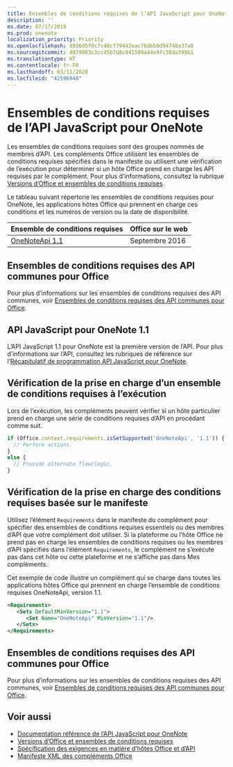 ```yaml
---
title: Ensembles de conditions requises de l’API JavaScript pour OneNote
description: ''
ms.date: 07/17/2019
ms.prod: onenote
localization_priority: Priority
ms.openlocfilehash: d936d5f0c7c40cf79442eac76dbb9d94748a37a8
ms.sourcegitcommit: 4079903c3cc45b7d8c041509a44e9fc38da399b1
ms.translationtype: HT
ms.contentlocale: fr-FR
ms.lasthandoff: 03/11/2020
ms.locfileid: "42596948"
---
```

# <a name="onenote-javascript-api-requirement-sets"></a>Ensembles de conditions requises de l’API JavaScript pour OneNote

Les ensembles de conditions requises sont des groupes nommés de membres d’API. Les compléments Office utilisent les ensembles de conditions requises spécifiés dans le manifeste ou utilisent une vérification de l’exécution pour déterminer si un hôte Office prend en charge les API requises par le complément. Pour plus d’informations, consultez la rubrique [Versions d’Office et ensembles de conditions requises](../../develop/office-versions-and-requirement-sets.md).

Le tableau suivant répertorie les ensembles de conditions requises pour OneNote, les applications hôtes Office qui prennent en charge ces conditions et les numéros de version ou la date de disponibilité.

|  Ensemble de conditions requises  |  Office sur le web |
|:-----|:-----|
| [OneNoteApi 1.1](/javascript/api/onenote?view=onenote-js-1.1)  | Septembre 2016 |  

## <a name="office-common-api-requirement-sets"></a>Ensembles de conditions requises des API communes pour Office

Pour plus d’informations sur les ensembles de conditions requises des API communes, voir [Ensembles de conditions requises des API communes pour Office](office-add-in-requirement-sets.md).

## <a name="onenote-javascript-api-11"></a>API JavaScript pour OneNote 1.1

L’API JavaScript 1.1 pour OneNote est la première version de l’API. Pour plus d’informations sur l’API, consultez les rubriques de référence sur l’[Récapitulatif de programmation API JavaScript pour OneNote](../../onenote/onenote-add-ins-programming-overview.md).

## <a name="runtime-requirement-support-check"></a>Vérification de la prise en charge d’un ensemble de conditions requises à l’exécution

Lors de l’exécution, les compléments peuvent vérifier si un hôte particulier prend en charge une série de conditions requises d’API en procédant comme suit.

```js
if (Office.context.requirements.isSetSupported('OneNoteApi', '1.1')) {
  // Perform actions.
}
else {
  // Provide alternate flow/logic.
}
```

## <a name="manifest-based-requirement-support-check"></a>Vérification de la prise en charge des conditions requises basée sur le manifeste

Utilisez l’élément `Requirements` dans le manifeste du complément pour spécifier des ensembles de conditions requises essentiels ou des membres d’API que votre complément doit utiliser. Si la plateforme ou l’hôte Office ne prend pas en charge les ensembles de conditions requises ou les membres d’API spécifiés dans l’élément `Requirements`, le complément ne s’exécute pas dans cet hôte ou cette plateforme et ne s’affiche pas dans Mes compléments.

Cet exemple de code illustre un complément qui se charge dans toutes les applications hôtes Office qui prennent en charge l’ensemble de conditions requises OneNoteApi, version 1.1.

```xml
<Requirements>
   <Sets DefaultMinVersion="1.1">
      <Set Name="OneNoteApi" MinVersion="1.1"/>
   </Sets>
</Requirements>
```

## <a name="office-common-api-requirement-sets"></a>Ensembles de conditions requises des API communes pour Office

Pour plus d’informations sur les ensembles de conditions requises des API communes, voir [Ensembles de conditions requises des API communes pour Office](office-add-in-requirement-sets.md).

## <a name="see-also"></a>Voir aussi

- [Documentation référence de l’API JavaScript pour OneNote](/javascript/api/onenote)
- [Versions d’Office et ensembles de conditions requises](../../develop/office-versions-and-requirement-sets.md)
- [Spécification des exigences en matière d’hôtes Office et d’API](../../develop/specify-office-hosts-and-api-requirements.md)
- [Manifeste XML des compléments Office](../../develop/add-in-manifests.md)
